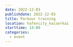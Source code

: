 ```yaml
---
date: 2022-12-03
publishdate: 2022-12-03
title: Parkour training
location: hafencity_kaiserkai
starttime: 14:00
categories:
  - event
---
```

